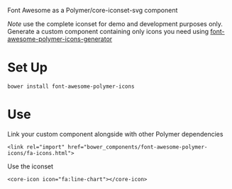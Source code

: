 
Font Awesome as a Polymer/core-iconset-svg component

*Note* use the complete iconset for demo and development purposes only. Generate a custom component containing only icons you need using [font-awesome-polymer-icons-generator](https://github.com/philya/font-awesome-polymer-icons-generator)

# Set Up

    bower install font-awesome-polymer-icons

# Use

Link your custom component alongside with other Polymer dependencies

    <link rel="import" href="bower_components/font-awesome-polymer-icons/fa-icons.html">

Use the iconset

    <core-icon icon="fa:line-chart"></core-icon>



